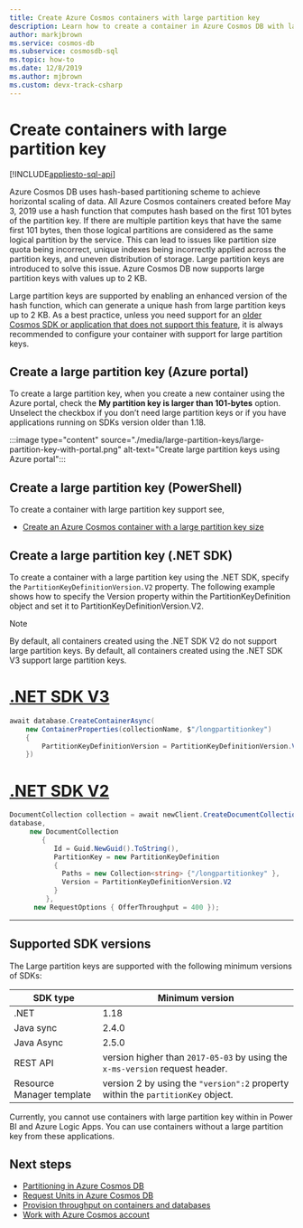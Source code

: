 ```yaml
---
title: Create Azure Cosmos containers with large partition key
description: Learn how to create a container in Azure Cosmos DB with large partition key using Azure portal and different SDKs. 
author: markjbrown
ms.service: cosmos-db
ms.subservice: cosmosdb-sql
ms.topic: how-to
ms.date: 12/8/2019
ms.author: mjbrown
ms.custom: devx-track-csharp
---
```


# Create containers with large partition key
[!INCLUDE[appliesto-sql-api](includes/appliesto-sql-api.md)]

Azure Cosmos DB uses hash-based partitioning scheme to achieve horizontal scaling of data. All Azure Cosmos containers created before May 3, 2019 use a hash function that computes hash based on the first 101 bytes of the partition key. If there are multiple partition keys that have the same first 101 bytes, then those logical partitions are considered as the same logical partition by the service. This can lead to issues like partition size quota being incorrect, unique indexes being incorrectly applied across the partition keys, and uneven distribution of storage. Large partition keys are introduced to solve this issue. Azure Cosmos DB now supports large partition keys with values up to 2 KB.

Large partition keys are supported by enabling an enhanced version of the hash function, which can generate a unique hash from large partition keys up to 2 KB. 
As a best practice, unless you need support for an [older Cosmos SDK or application that does not support this feature](#supported-sdk-versions), it is always recommended to configure your container with support for large partition keys. 

## Create a large partition key (Azure portal)

To create a large partition key, when you create a new container using the Azure portal, check the **My partition key is larger than 101-bytes** option. Unselect the checkbox if you don’t need large partition keys or if you have applications running on SDKs version older than 1.18.

:::image type="content" source="./media/large-partition-keys/large-partition-key-with-portal.png" alt-text="Create large partition keys using Azure portal":::

## Create a large partition key (PowerShell)

To create a container with large partition key support see,

* [Create an Azure Cosmos container with a large partition key size](manage-with-powershell.md#create-container-big-pk)

## Create a large partition key (.NET SDK)

To create a container with a large partition key using the .NET SDK, specify the `PartitionKeyDefinitionVersion.V2` property. The following example shows how to specify the Version property within the PartitionKeyDefinition object and set it to PartitionKeyDefinitionVersion.V2.

> [!NOTE]
> By default, all containers created using the .NET SDK V2 do not support large partition keys. By default, all containers created using the .NET SDK V3 support large partition keys.

# [.NET SDK V3](#tab/dotnetv3)

```csharp
await database.CreateContainerAsync(
    new ContainerProperties(collectionName, $"/longpartitionkey")
    {
        PartitionKeyDefinitionVersion = PartitionKeyDefinitionVersion.V2,
    })
```

# [.NET SDK V2](#tab/dotnetv2)

```csharp
DocumentCollection collection = await newClient.CreateDocumentCollectionAsync(
database,
     new DocumentCollection
        {
           Id = Guid.NewGuid().ToString(),
           PartitionKey = new PartitionKeyDefinition
           {
             Paths = new Collection<string> {"/longpartitionkey" },
             Version = PartitionKeyDefinitionVersion.V2
           }
         },
      new RequestOptions { OfferThroughput = 400 });
```
---

## Supported SDK versions

The Large partition keys are supported with the following minimum versions of SDKs:

|SDK type  | Minimum version   |
|---------|---------|
|.NET     |    1.18     |
|Java sync     |   2.4.0      |
|Java Async   |  2.5.0        |
| REST API | version higher than `2017-05-03` by using the `x-ms-version` request header.|
| Resource Manager template | version 2 by using the `"version":2` property within the `partitionKey` object. |

Currently, you cannot use containers with large partition key within in Power BI and Azure Logic Apps. You can use containers without a large partition key from these applications.

## Next steps

* [Partitioning in Azure Cosmos DB](partitioning-overview.md)
* [Request Units in Azure Cosmos DB](request-units.md)
* [Provision throughput on containers and databases](set-throughput.md)
* [Work with Azure Cosmos account](./account-databases-containers-items.md)
